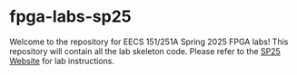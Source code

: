# fpga-labs-sp25
Welcome to the repository for EECS 151/251A Spring 2025 FPGA labs! This repository will contain all the lab skeleton code. Please refer to the [SP25 Website](https://inst.eecs.berkeley.edu/~eecs151/sp25/) for lab instructions.